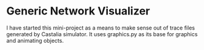 # Generic Network Visualizer

I have started this mini-project as a means to make sense out of trace files generated by Castalia simulator. It uses graphics.py as its base for graphics and animating objects.
